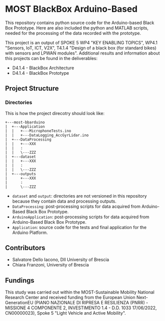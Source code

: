 # MOST BlackBox Arduino-Based

This repository contains python source code for the Arduino-based Black Box Prototype.
Here are also included the python and MATLAB scripts, needed for the processing of the data recorded with the prototype.

This project is an output of SPOKE 5 WP4 "KEY ENABLING TOPICS", WP4.1 "Sensors, IoT, ICT, V2X", T4.1.4 "Design of a black box (for standard bikes) with sensors and LPWAN modules".
Additional results and information about this projects can be found in the deliverables:

- D4.1.4 - BlackBox Architecture
- D4.1.4 - BlackBox Prototype

## Project Structure

### Directories

This is how the project direcotry should look like:
```console
+---most-bbarduino
|  +---Application
|  |   +---MicrophoneTests.ino
|  |   +---DataLogging_AccGyrLidar.ino
|  +---DataProcessing
|  |   +---XXX
|  |   :
|  |   \---ZZZ
|  +---dataset
|  |   +---XXX
|  |   :
|  |   \---ZZZ
|  +---outputs
|      +---XXX
|      :
|      \---ZZZ
```

- `dataset` and `output`: directories are not versioned in this repository because they contain data and processing outputs.
- `DataProcessing`: post-processing scripts for data acquired from Arduino-Based Black Box Prototype.
- `ArduinoApplication`: post-processing scripts for data acquired from Arduino-Based Black Box Prototype.
- `Application`: source code for the tests and final application for the Arduino Platform.


## Contributors

- Salvatore Dello Iacono, DII University of Brescia
- Chiara Franzoni, University of Brescia

## Fundings

This study was carried out within the MOST-Sustainable Mobility National Research Center and received funding from the European Union Next-GenerationEU (PIANO NAZIONALE DI RIPRESA E RESILIENZA (PNRR) - MISSIONE 4 COMPONENTE 2, 
INVESTIMENTO 1.4 - D.D. 1033 17/06/2022, CN00000023), Spoke 5 "Light Vehicle and Active Mobility".